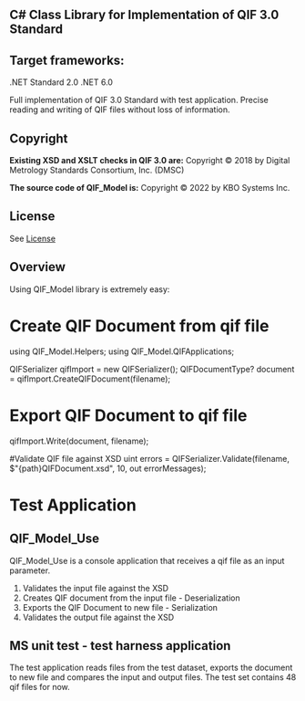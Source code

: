 ## C# Class Library for Implementation of QIF 3.0 Standard
## Target frameworks: 
.NET Standard 2.0
.NET 6.0

Full implementation of QIF 3.0 Standard with test application.
Precise reading and writing of QIF files without loss of information.

## Copyright

**Existing XSD and XSLT checks in QIF 3.0 are:**
Copyright © 2018 by Digital Metrology Standards Consortium, Inc. (DMSC)

**The source code of QIF_Model is:**
Copyright © 2022 by KBO Systems Inc.

## License

See [License](LICENSE.md)

## Overview

Using QIF_Model library is extremely easy:

# Create QIF Document from qif file
using QIF_Model.Helpers;
using QIF_Model.QIFApplications;

QIFSerializer qifImport = new QIFSerializer();
QIFDocumentType? document = qifImport.CreateQIFDocument(filename);

# Export QIF Document to qif file
qifImport.Write(document, filename);

#Validate QIF file against XSD
uint errors = QIFSerializer.Validate(filename, $"{path}QIFDocument.xsd", 10, out errorMessages);


# Test Application
## QIF_Model_Use
QIF_Model_Use is a console application that receives a qif file as an input parameter.
1. Validates the input file against the XSD 
2. Creates QIF document from the input file - Deserialization
3. Exports the QIF Document to new file - Serialization
4. Validates the output file against the XSD

## MS unit test - test harness application
The test application reads files from the test dataset, exports the document to new file and compares the input and output files.
The test set contains 48 qif files for now.
